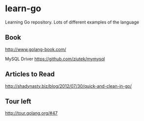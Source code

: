 learn-go
========

Learning Go repository. Lots of different examples of the language

Book
-----------------
http://www.golang-book.com/

MySQL Driver
https://github.com/ziutek/mymysql

Articles to Read
-----------------
http://shadynasty.biz/blog/2012/07/30/quick-and-clean-in-go/

Tour left
-----------
http://tour.golang.org/#47
